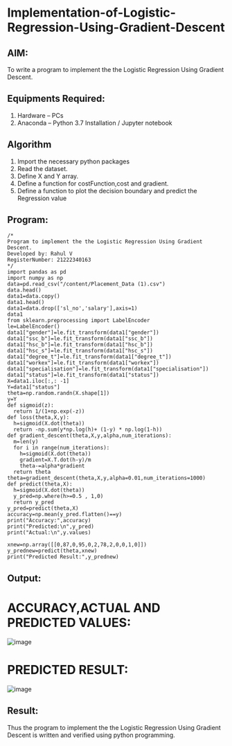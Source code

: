 # Implementation-of-Logistic-Regression-Using-Gradient-Descent

## AIM:
To write a program to implement the the Logistic Regression Using Gradient Descent.

## Equipments Required:
1. Hardware – PCs
2. Anaconda – Python 3.7 Installation / Jupyter notebook

## Algorithm
1. Import the necessary python packages
2. Read the dataset.
3. Define X and Y array.
4. Define a function for costFunction,cost and gradient.
5. Define a function to plot the decision boundary and predict the Regression value

## Program:
```
/*
Program to implement the the Logistic Regression Using Gradient Descent.
Developed by: Rahul V
RegisterNumber: 21222340163
*/
import pandas as pd
import numpy as np
data=pd.read_csv("/content/Placement_Data (1).csv")
data.head()
data1=data.copy()
data1.head()
data1=data.drop(['sl_no','salary'],axis=1)
data1
from sklearn.preprocessing import LabelEncoder
le=LabelEncoder()
data1["gender"]=le.fit_transform(data1["gender"])
data1["ssc_b"]=le.fit_transform(data1["ssc_b"])
data1["hsc_b"]=le.fit_transform(data1["hsc_b"])
data1["hsc_s"]=le.fit_transform(data1["hsc_s"])
data1["degree_t"]=le.fit_transform(data1["degree_t"])
data1["workex"]=le.fit_transform(data1["workex"])
data1["specialisation"]=le.fit_transform(data1["specialisation"])
data1["status"]=le.fit_transform(data1["status"])
X=data1.iloc[:,: -1]
Y=data1["status"]
theta=np.random.randn(X.shape[1])
y=Y
def sigmoid(z):
  return 1/(1+np.exp(-z))
def loss(theta,X,y):
  h=sigmoid(X.dot(theta))
  return -np.sum(y*np.log(h)+ (1-y) * np.log(1-h))
def gradient_descent(theta,X,y,alpha,num_iterations):
  m=len(y)
  for i in range(num_iterations):
    h=sigmoid(X.dot(theta))
    gradient=X.T.dot(h-y)/m
    theta-=alpha*gradient
  return theta
theta=gradient_descent(theta,X,y,alpha=0.01,num_iterations=1000)
def predict(theta,X):
  h=sigmoid(X.dot(theta))
  y_pred=np.where(h>=0.5 , 1,0)
  return y_pred
y_pred=predict(theta,X)
accuracy=np.mean(y_pred.flatten()==y)
print("Accuracy:",accuracy)
print("Predicted:\n",y_pred)
print("Actual:\n",y.values)

xnew=np.array([[0,87,0,95,0,2,78,2,0,0,1,0]])
y_prednew=predict(theta,xnew)
print("Predicted Result:",y_prednew)
```

## Output:
# ACCURACY,ACTUAL AND PREDICTED VALUES:
![image](https://github.com/user-attachments/assets/9b67d591-8b4d-4664-8d73-1878592373dd)

# PREDICTED RESULT:
![image](https://github.com/user-attachments/assets/1c45a476-aeb8-48f2-9dd5-7f4c0a0c4814)


## Result:
Thus the program to implement the the Logistic Regression Using Gradient Descent is written and verified using python programming.

